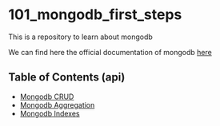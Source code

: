 # 101_mongodb_first_steps
This is a repository to learn about mongodb

We can find here the official documentation of mongodb [here](https://docs.mongodb.com/manual/introduction/)

## Table of Contents (api)
* [Mongodb CRUD](#mongodb_crud)
* [Mongodb Aggregation](#mongodb_aggregation)
* [Mongodb Indexes](#mongodb_indexes)
